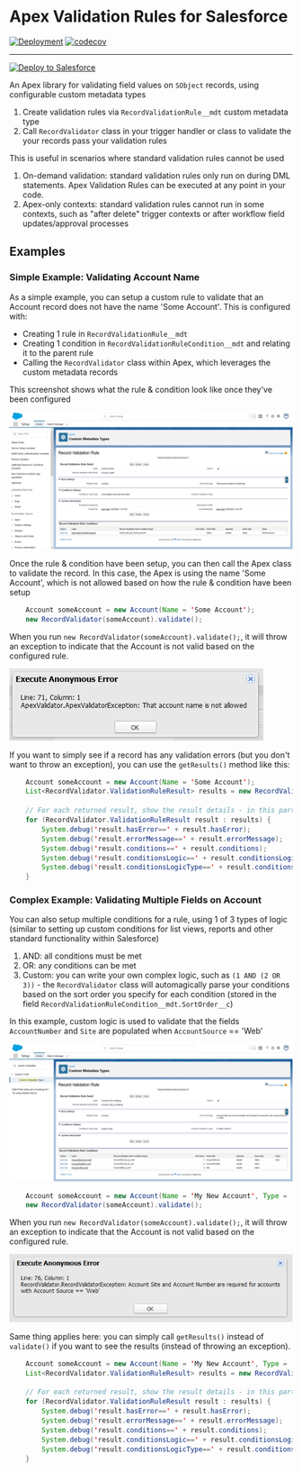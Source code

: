 # Apex Validation Rules for Salesforce

[![Deployment](https://github.com/jongpie/ApexValidationRules/actions/workflows/deploy.yml/badge.svg)](https://github.com/jongpie/ApexValidationRules/actions/workflows/deploy.yml)
[![codecov](https://codecov.io/gh/jongpie/ApexValidationRules/branch/main/graph/badge.svg?token=1DJPDRM3N4)](https://codecov.io/gh/jongpie/ApexValidationRules)

---

<a href="https://githubsfdeploy.herokuapp.com/?owner=jongpie&repo=ApexValidationRules&ref=main" target="_blank">
    <img alt="Deploy to Salesforce" src="https://raw.githubusercontent.com/afawcett/githubsfdeploy/master/deploy.png">
</a>

An Apex library for validating field values on `SObject` records, using configurable custom metadata types

1. Create validation rules via `RecordValidationRule__mdt` custom metadata type
2. Call `RecordValidator` class in your trigger handler or class to validate the your records pass your validation rules

This is useful in scenarios where standard validation rules cannot be used

1. On-demand validation: standard validation rules only run on during DML statements. Apex Validation Rules can be executed at any point in your code.
2. Apex-only contexts: standard validation rules cannot run in some contexts, such as "after delete" trigger contexts or after workflow field updates/approval processes

## Examples

### Simple Example: Validating Account Name

As a simple example, you can setup a custom rule to validate that an Account record does not have the name 'Some Account'. This is configured with:

-   Creating 1 rule in `RecordValidationRule__mdt`
-   Creating 1 condition in `RecordValidationRuleCondition__mdt` and relating it to the parent rule
-   Calling the `RecordValidator` class within Apex, which leverages the custom metadata records

This screenshot shows what the rule & condition look like once they've been configured

![Example Validation Rule: Account Name](./assets/validation-rule-example-account-name.png)

Once the rule & condition have been setup, you can then call the Apex class to validate the record. In this case, the Apex is using the name 'Some Account', which is not allowed based on how the rule & condition have been setup

```java
    Account someAccount = new Account(Name = 'Some Account');
    new RecordValidator(someAccount).validate();
```

When you run `new RecordValidator(someAccount).validate();`, it will throw an exception to indicate that the Account is not valid based on the configured rule.

![Example Validation Rule: Account Name Exception](./assets/validation-rule-example-account-name-exception.png)

If you want to simply see if a record has any validation errors (but you don't want to throw an exception), you can use the `getResults()` method like this:

```java
    Account someAccount = new Account(Name = 'Some Account');
    List<RecordValidator.ValidationRuleResult> results = new RecordValidator(someAccount).getResults();

    // For each returned result, show the result details - in this particular example, there will be only 1 result
    for (RecordValidator.ValidationRuleResult result : results) {
        System.debug('result.hasError==' + result.hasError);
        System.debug('result.errorMessage==' + result.errorMessage);
        System.debug('result.conditions==' + result.conditions);
        System.debug('result.conditionsLogic==' + result.conditionsLogic);
        System.debug('result.conditionsLogicType==' + result.conditionsLogic);
    }
```

### Complex Example: Validating Multiple Fields on Account

You can also setup multiple conditions for a rule, using 1 of 3 types of logic (similar to setting up custom conditions for list views, reports and other standard functionality within Salesforce)

1. AND: all conditions must be met
2. OR: any conditions can be met
3. Custom: you can write your own complex logic, such as `(1 AND (2 OR 3))` - the `RecordValidator` class will automagically parse your conditions based on the sort order you specify for each condition (stored in the field `RecordValidationRuleCondition__mdt.SortOrder__c`)

In this example, custom logic is used to validate that the fields `AccountNumber` and `Site` are populated when `AccountSource` == 'Web'

![Example Validation Rule: Multiple Account Fields](./assets/validation-rule-example-account-mulitple-fields.png)

```java
    Account someAccount = new Account(Name = 'My New Account', Type = 'Web');
    new RecordValidator(someAccount).validate();
```

When you run `new RecordValidator(someAccount).validate();`, it will throw an exception to indicate that the Account is not valid based on the configured rule.

![Example Validation Rule: Multiple Account Fields](./assets/validation-rule-example-account-mulitple-fields-exception.png)

Same thing applies here: you can simply call `getResults()` instead of `validate()` if you want to see the results (instead of throwing an exception).

```java
    Account someAccount = new Account(Name = 'My New Account', Type = 'Web');
    List<RecordValidator.ValidationRuleResult> results = new RecordValidator(someAccount).getResults();

    // For each returned result, show the result details - in this particular example, there will be only 1 result
    for (RecordValidator.ValidationRuleResult result : results) {
        System.debug('result.hasError==' + result.hasError);
        System.debug('result.errorMessage==' + result.errorMessage);
        System.debug('result.conditions==' + result.conditions);
        System.debug('result.conditionsLogic==' + result.conditionsLogic);
        System.debug('result.conditionsLogicType==' + result.conditionsLogic);
    }
```
